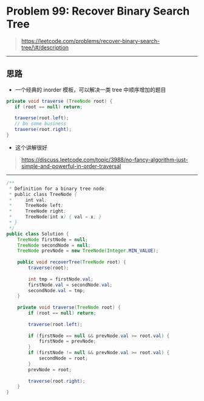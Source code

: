 # Problem 99: Recover Binary Search Tree

> https://leetcode.com/problems/recover-binary-search-tree/\#/description

--------

## 思路

* 一个经典的 inorder 模板，可以解决一类 tree 中顺序增加的题目

```java
private void traverse (TreeNode root) {
   if (root == null) return;
  
   traverse(root.left);
   // Do some business
   traverse(root.right);
}
```

* 这个讲解很好

> https://discuss.leetcode.com/topic/3988/no-fancy-algorithm-just-simple-and-powerful-in-order-traversal

-----

```java
/**
 * Definition for a binary tree node.
 * public class TreeNode {
 *     int val;
 *     TreeNode left;
 *     TreeNode right;
 *     TreeNode(int x) { val = x; }
 * }
 */
public class Solution {
    TreeNode firstNode = null;
    TreeNode secondNode = null;
    TreeNode prevNode = new TreeNode(Integer.MIN_VALUE);
    
    public void recoverTree(TreeNode root) {
        traverse(root);
        
        int tmp = firstNode.val;
        firstNode.val = secondNode.val;
        secondNode.val = tmp;
    }
    
    private void traverse(TreeNode root) {
        if (root == null) return;
        
        traverse(root.left);
        
        if (firstNode == null && prevNode.val >= root.val) {
            firstNode = prevNode;
        }
        if (firstNode != null && prevNode.val >= root.val) {
            secondNode = root;
        }
        prevNode = root;
        
        traverse(root.right);
    }
}

```



